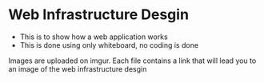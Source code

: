 # Web Infrastructure Desgin
- This is to show how a web application works
- This is done using only whiteboard, no coding is done

Images are uploaded on imgur. Each file contains a link that will lead you to an image of the web infrastructure desgin
